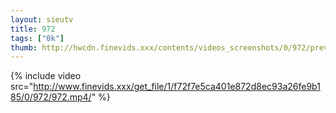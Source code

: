 ```yaml
--- 
layout: sieutv
title: 972
tags: ["0k"]
thumb: http://hwcdn.finevids.xxx/contents/videos_screenshots/0/972/preview.mp4.jpg
---
```

{% include video src="http://www.finevids.xxx/get_file/1/f72f7e5ca401e872d8ec93a26fe9b185/0/972/972.mp4/" %} 
